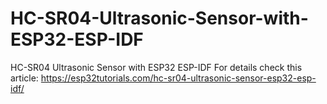 # HC-SR04-Ultrasonic-Sensor-with-ESP32-ESP-IDF
HC-SR04 Ultrasonic Sensor with ESP32 ESP-IDF
For details check this article: 
https://esp32tutorials.com/hc-sr04-ultrasonic-sensor-esp32-esp-idf/
